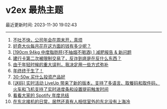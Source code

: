 # v2ex 最热主题

最近更新时间: 2023-11-30 19:02:43

--- 
1. [不吐不快，公司年会在周末开，真烦](https://www.v2ex.com/t/996416) 
2. [好奇大伙每月花在这方面的钱有多少呢？](https://www.v2ex.com/t/996421) 
3. [[190cm 94kg 中度脂肪肝(不抽烟不喝酒) ] 减肥报告 & 新问题](https://www.v2ex.com/t/996422) 
4. [建行卡第二次被限制交易了，反诈到底是在反什么东西？](https://www.v2ex.com/t/996410) 
5. [由于年轻时候的重大误判，我决定用一些方式弥补](https://www.v2ex.com/t/996449) 
6. [年终终于生了！](https://www.v2ex.com/t/996390) 
7. [30-50w 买什么投资产品好](https://www.v2ex.com/t/996424) 
8. [[送码] 实时活动 LiveUp 带来了新的版本，支持了多语言、取餐码和取件码，火车和飞机支持了实时进度条和设置提前触发时间](https://www.v2ex.com/t/996445) 
9. [看看大家的 Spotify 年度总结](https://www.v2ex.com/t/996431) 
10. [在东北接机的日常，居然还真有人相信室外的东北没有上海冷](https://www.v2ex.com/t/996477) 
